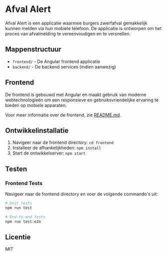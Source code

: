 # Afval Alert

Afval Alert is een applicatie waarmee burgers zwerfafval gemakkelijk kunnen melden via hun mobiele telefoon. De applicatie is ontworpen om het proces van afvalmelding te vereenvoudigen en te versnellen.

## Mappenstructuur

- `frontend/` - De Angular frontend applicatie
- `backend/` - De backend services (indien aanwezig)

## Frontend

De frontend is gebouwd met Angular en maakt gebruik van moderne webtechnologieën om een responsieve en gebruiksvriendelijke ervaring te bieden op mobiele apparaten.

Voor meer informatie over de frontend, zie [README.md](README.md).

## Ontwikkelinstallatie

1. Navigeer naar de frontend directory: `cd frontend`
2. Installeer de afhankelijkheden: `npm install`
3. Start de ontwikkelserver: `npm start`

## Testen

### Frontend Tests

Navigeer naar de frontend directory en voer de volgende commando's uit:

```bash
# Unit tests
npm run test

# End-to-end tests
npm run test:e2e
```

## Licentie

MIT